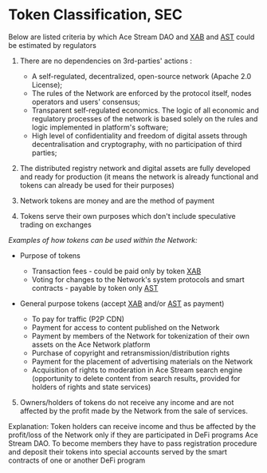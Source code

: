 # Token Classification, SEC

Below are listed criteria by which Ace Stream DAO and [XAB][2] and [AST][3] could be estimated by regulators

1. There are no dependencies on 3rd-parties' actions :

    - A self-regulated, decentralized, open-source network (Apache 2.0 License);
    - The rules of the Network are enforced by the protocol itself, nodes operators and users' consensus;
    - Transparent self-regulated economics. The logic of all economic and regulatory processes of the network is based solely on the rules and logic implemented in platform's software;
    - High level of confidentiality and freedom of digital assets through decentralisation and cryptography, with no participation of third parties;  

2. The distributed registry network and digital assets are fully developed and ready for production (it means  the network is already functional and tokens can already be used for their purposes)

3. Network tokens are money and are the method of payment
4. Tokens serve their own purposes which don't include speculative trading on exchanges

*Examples of how tokens can be used within the Network:*

- Purpose of tokens
    - Transaction fees - could be paid only by token [XAB][2]
    - Voting for changes to the Network's system protocols and smart contracts - payable by token only [AST][3]

- General purpose tokens (accept [XAB][2] and/or [AST][3] as payment)

    - To pay for traffic (P2P CDN)
    - Payment for access to content published on the Network
    - Payment by members of the Network for tokenization of their own assets on the Ace Network platform
    - Purchase of copyright and retransmission/distribution rights
    - Payment for the placement of advertising materials on the Network
    - Acquisition of rights to moderation in Ace Stream search engine (opportunity to delete content from search results, provided for holders of rights and state services)

5. Owners/holders of tokens do not receive any income and are not affected by the profit made by the Network from the sale of services.

Explanation: Token holders can receive income and thus be affected by the profit/loss of the Network  only if they are participated in DeFi programs Ace Stream DAO. To become members they have to pass registration procedure and deposit their tokens into special accounts served by the smart contracts of one or another DeFi program




[2]: ../system-tokens/ace-byte.md
[3]: ../system-tokens/ace-stream-token.md
